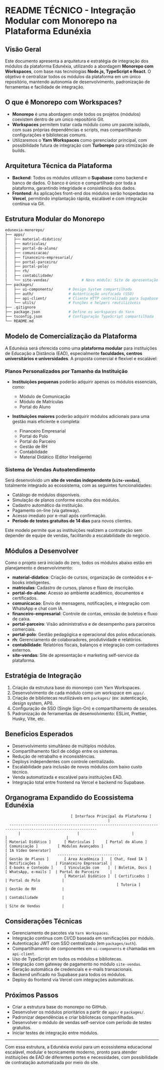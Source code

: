 # README TÉCNICO - Integração Modular com Monorepo na Plataforma Edunéxia

## Visão Geral
Este documento apresenta a arquitetura e estratégia de integração dos módulos da plataforma Edunéxia, utilizando a abordagem **Monorepo com Workspaces**, com base nas tecnologias **Node.js, TypeScript e React**. O objetivo é centralizar todos os módulos da plataforma em um único repositório, mantendo autonomia de desenvolvimento, padronização de ferramentas e facilidade de integração.

## O que é Monorepo com Workspaces?
- **Monorepo** é uma abordagem onde todos os projetos (módulos) coexistem dentro de um único repositório Git.
- **Workspaces** permitem tratar cada módulo como um pacote isolado, com suas próprias dependências e scripts, mas compartilhando configurações e bibliotecas comuns.
- Utilizaremos o **Yarn Workspaces** como gerenciador principal, com possibilidade futura de integração com **Turborepo** para otimização de builds.

## Arquitetura Técnica da Plataforma
- **Backend**: Todos os módulos utilizam o **Supabase** como backend e banco de dados. O banco é único e compartilhado por toda a plataforma, garantindo integridade e consistência dos dados.
- **Frontend**: As aplicações front-end dos módulos serão hospedadas na **Vercel**, permitindo implantação rápida, escalável e com integração contínua via Git.

## Estrutura Modular do Monorepo
```bash
edunexia-monorepo/
├── apps/
│   ├── material-didatico/
│   ├── matriculas/
│   ├── portal-do-aluno/
│   ├── comunicacao/
│   ├── financeiro-empresarial/
│   ├── portal-parceiro/
│   ├── portal-polo/
│   ├── rh/
│   ├── contabilidade/
│   └── site-vendas/               # Novo módulo: Site de apresentação e vendas self-service e whitelabel
├── packages/
│   ├── ui-components/       # Design System compartilhado
│   ├── auth/                # Autenticação unificada (SSO)
│   ├── api-client/          # Cliente HTTP centralizado para Supabase
│   └── utils/               # Funções e helpers reutilizáveis
├── .gitignore
├── package.json             # Define os workspaces do Yarn
├── tsconfig.json            # Configuração TypeScript compartilhada
└── README.md
```

## Modelo de Comercialização da Plataforma
A Edunéxia será oferecida como uma **plataforma modular** para instituições de Educação a Distância (EAD), especialmente **faculdades, centros universitários e universidades**. A proposta comercial é flexível e escalável:

### Planos Personalizados por Tamanho da Instituição
- **Instituições pequenas** poderão adquirir apenas os módulos essenciais, como:
  - Módulo de Comunicação
  - Módulo de Matrículas
  - Portal do Aluno

- **Instituições maiores** poderão adquirir módulos adicionais para uma gestão mais eficiente e completa:
  - Financeiro Empresarial
  - Portal do Polo
  - Portal do Parceiro
  - Gestão de RH
  - Contabilidade
  - Material Didático (Editor Inteligente)

### Sistema de Vendas Autoatendimento
Será desenvolvido um **site de vendas independente (`site-vendas`)**, totalmente integrado ao ecossistema, com as seguintes funcionalidades:
- Catálogo de módulos disponíveis.
- Simulação de planos conforme escolha dos módulos.
- Cadastro automático da instituição.
- Pagamento on-line (via gateway).
- Acesso imediato por e-mail após confirmação.
- **Período de testes gratuitos de 14 dias** para novos clientes.

Este modelo permite que as instituições realizem a contratação sem depender de equipe de vendas, facilitando a escalabilidade do negócio.

## Módulos a Desenvolver
Como o projeto será iniciado do zero, todos os módulos abaixo estão em planejamento e desenvolvimento:
- **material-didatico**: Criação de cursos, organização de conteúdos e e-books inteligentes.
- **matriculas**: Cadastro de cursos, planos e fluxo de inscrição.
- **portal-do-aluno**: Acesso ao ambiente acadêmico, documentos e certificados.
- **comunicacao**: Envio de mensagens, notificações, e integração com WhatsApp e chat com IA.
- **financeiro-empresarial**: Controle de contas, emissão de boletos e fluxo de caixa.
- **portal-parceiro**: Visão administrativa e de desempenho para parceiros comerciais.
- **portal-polo**: Gestão pedagógica e operacional dos polos educacionais.
- **rh**: Gerenciamento de colaboradores, produtividade e relatórios.
- **contabilidade**: Relatórios fiscais, balanços e integração com contadores externos.
- **site-vendas**: Site de apresentação e marketing self-service da plataforma.

## Estratégia de Integração
1. Criação da estrutura base do monorepo com Yarn Workspaces.
2. Desenvolvimento de cada módulo como um workspace em `apps/`.
3. Criação de bibliotecas reutilizáveis em `packages/` (ex: autenticação, design system, API).
4. Configuração de SSO (Single Sign-On) e compartilhamento de sessões.
5. Padronização de ferramentas de desenvolvimento: ESLint, Prettier, Husky, Vite, etc.

## Benefícios Esperados
- Desenvolvimento simultâneo de múltiplos módulos.
- Compartilhamento fácil de código entre os sistemas.
- Redução de retrabalho e inconsistências.
- Deploys independentes com controle centralizado.
- Escalabilidade para inclusão de novos módulos com baixo custo técnico.
- Venda automatizada e escalável para instituições EAD.
- Integração total entre frontend na Vercel e backend no Supabase.

## Organograma Expandido do Ecossistema Edunéxia
```
                              [ Interface Principal da Plataforma ]
                                               |
  --------------------------------------------------------------------------------------------------------------
      |                          |                        |                        |                           |
[ Material Didático ]      [ Matrículas ]     [ Portal do Aluno ]         [ Comunicação ]         [ Módulos Avançados ]
[ IA Vídeo Generator]                                                     |                       -----------------------------
[ Gestão de Planos ]       [ Área Acadêmica ]   [ Chat, Feed IA ]         [ Notificações ]       | Financeiro Empresarial |
[ E-books e Conteúdo ]     [ Vinculação com    ]  [ Boletim, Docs ]       [ WhatsApp, e-mails ]  | Portal do Parceiro     |
                           [ Material Didático ]  [ Certificados ]                              | Portal do Polo          |
                                                   [ Tutoria ]                                   | Gestão de RH            |
                                                                                                 | Contabilidade           |
                                                                                                 | Site de Vendas          |
```

## Considerações Técnicas
- Gerenciamento de pacotes via `Yarn Workspaces`.
- Integração contínua com CI/CD baseada em ramificações por módulo.
- Autenticação JWT com SSO centralizado (em `packages/auth`).
- Compartilhamento de componentes em `ui-components` e chamadas em `api-client`.
- Uso de TypeScript em todos os módulos e bibliotecas.
- Integração com gateway de pagamento no módulo `site-vendas`.
- Geração automática de credenciais e e-mails transacionais.
- Backend unificado no Supabase para todos os módulos.
- Deploy do frontend via Vercel com integrações automáticas.

## Próximos Passos
- Criar a estrutura base do monorepo no GitHub.
- Desenvolver os módulos prioritários a partir de `apps/` e `packages/`.
- Padronizar dependências e criar bibliotecas compartilhadas.
- Desenvolver o módulo de vendas self-service com período de testes gratuitos.
- Iniciar testes de integração entre módulos.

---

Com essa estrutura, a Edunéxia evolui para um ecossistema educacional escalável, modular e tecnicamente moderno, pronto para atender instituições de EAD de diferentes portes e necessidades, com possibilidade de contratação automatizada por meio do site.

